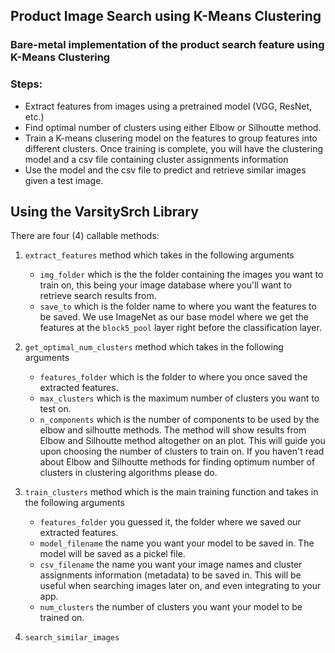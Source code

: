 ## **Product Image Search using K-Means Clustering**

### Bare-metal implementation of the product search feature using K-Means Clustering

### Steps:
- Extract features from images using a pretrained model (VGG, ResNet, etc.)
- Find optimal number of clusters using either Elbow or Silhoutte method.
- Train a K-means clusering model on the features to group features into different clusters. Once training is complete, you will have the clustering model and a csv file containing cluster assignments information
- Use the model and the csv file to predict and retrieve similar images given a test image.

## Using the VarsitySrch Library
There are four (4) callable methods:
1. `extract_features` method which takes in the following arguments
    - `img_folder` which is the the folder containing the images you want to train on, this being your image database where you'll want to retrieve search results from.
    - `save_to` which is the folder name to where you want the features to be saved.
    We use ImageNet as our base model where we get the features at the `block5_pool` layer right before the classification layer.

2. `get_optimal_num_clusters` method which takes in the following arguments
    - `features_folder` which is the folder to where you once saved the extracted features.
    - `max_clusters` which is the maximum number of clusters you want to test on.
    - `n_components` which is the number of components to be used by the elbow and silhoutte methods.
    The method will show results from Elbow and Silhoutte method altogether on an plot. This will guide you upon choosing the number of clusters to train on. If you haven't read about Elbow and Silhoutte methods for finding optimum number of clusters in clustering algorithms please do.

3. `train_clusters` method which is the main training function and takes in the following arguments
    - `features_folder` you guessed it, the folder where we saved our extracted features.
    - `model_filename` the name you want your model to be saved in. The model will be saved as a pickel file.
    - `csv_filename` the name you want your image names and cluster assignments information (metadata) to be saved in. This will be useful when searching images later on, and even integrating to your app.
    - `num_clusters` the number of clusters you want your model to be trained on.

4. `search_similar_images`